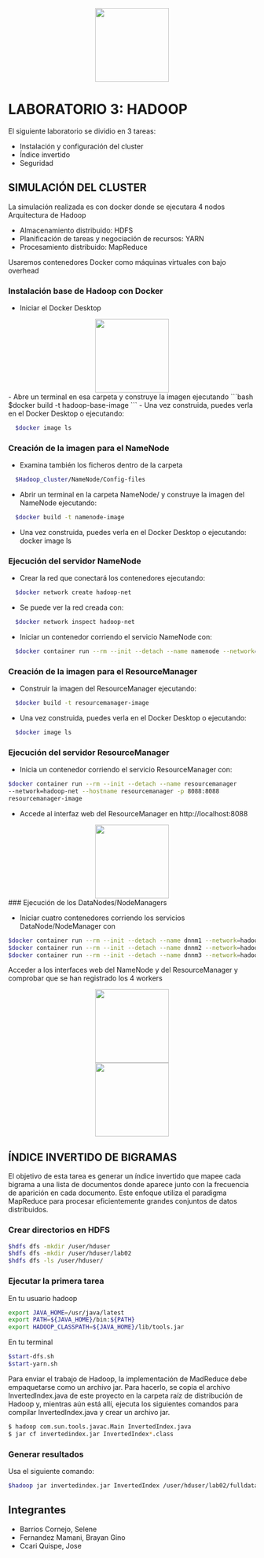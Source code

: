 
<div align="center">
  <img height="150" src="https://camo.githubusercontent.com/62da68eb62b1e5f175f7d1f0191dd89a653d7908feb22d37d4a0ab07365d6791/68747470733a2f2f6d656469612e67697068792e636f6d2f6d656469612f4d3967624264396e6244724f5475314d71782f67697068792e676966"  />
</div>

###

# LABORATORIO 3: HADOOP

El siguiente laboratorio se dividio en 3 tareas:
- Instalación y configuración del cluster
- Índice invertido  
- Seguridad

## SIMULACIÓN DEL CLUSTER

La simulación realizada es con docker donde se ejecutara 4 nodos Arquitectura de Hadoop

- Almacenamiento distribuido: HDFS
- Planificación de tareas y negociación de recursos: YARN
- Procesamiento distribuido: MapReduce

Usaremos contenedores Docker como máquinas virtuales con bajo overhead

### Instalación base de Hadoop con Docker

- Iniciar el Docker Desktop
<div align="center">
  <img height="150" src="https://drive.google.com/file/d/1OdvSHB2JeKwHlPgklIz1M2UvUfvhAbzU/view?usp=sharing"  />
</div>
- Abre un terminal en esa carpeta y construye la imagen ejecutando
```bash
  $docker build -t hadoop-base-image 
```
- Una vez construida, puedes verla en el Docker Desktop o ejecutando:

```bash
  $docker image ls
```

### Creación de la imagen para el NameNode
- Examina también los ficheros dentro de la carpeta
```bash
  $Hadoop_cluster/NameNode/Config-files
```
- Abrir un terminal en la carpeta NameNode/ y construye la imagen del NameNode ejecutando:
```bash
  $docker build -t namenode-image 
```
- Una vez construida, puedes verla en el Docker Desktop o ejecutando:
docker image ls

### Ejecución del servidor NameNode
- Crear la red que conectará los contenedores ejecutando:
```bash
  $docker network create hadoop-net
```
- Se puede ver la red creada con: 

```bash
  $docker network inspect hadoop-net
```
- Iniciar un contenedor corriendo el servicio NameNode con:

```bash
  $docker container run --rm --init --detach --name namenode --network=hadoop-net --hostname namenode -p 9870:9870 namenode-image
```

### Creación de la imagen para el ResourceManager

- Construir la imagen del ResourceManager ejecutando:

```bash
  $docker build -t resourcemanager-image 
```
- Una vez construida, puedes verla en el Docker Desktop o ejecutando:
```bash
  $docker image ls
```
### Ejecución del servidor ResourceManager

- Inicia un contenedor corriendo el servicio ResourceManager con:

```bash
$docker container run --rm --init --detach --name resourcemanager
--network=hadoop-net --hostname resourcemanager -p 8088:8088
resourcemanager-image
```
- Accede al interfaz web del ResourceManager en http://localhost:8088
<div align="center">
  <img height="150" src="https://drive.google.com/file/d/1gYbc82rgzOOU0U1zRL0EZXiHkgDN7jhx/view?usp=sharing"  />
</div>
### Ejecución de los DataNodes/NodeManagers

- Iniciar cuatro contenedores corriendo los servicios DataNode/NodeManager con
```bash
$docker container run --rm --init --detach --name dnnm1 --network=hadoop-net --hostname dnnm1 dnnm-image
$docker container run --rm --init --detach --name dnnm2 --network=hadoop-net --hostname dnnm2 dnnm-image
$docker container run --rm --init --detach --name dnnm3 --network=hadoop-net --hostname dnnm3 dnnm-image
```
Acceder a los interfaces web del NameNode y del ResourceManager y comprobar que se han registrado los 4 workers
<div align="center">
  <img height="150" src="https://drive.google.com/file/d/1_DGu--sR9e3zk5KfEgiABvp3GZ5hhaec/view?usp=sharing"  />
</div>
<div align="center">
  <img height="150" src="https://drive.google.com/file/d/1As8TrpTOyH5bBA0xGOQNrZcthaVX3JMb/view?usp=sharing"  />
</div>

## ÍNDICE INVERTIDO DE BIGRAMAS
El objetivo de esta tarea es generar un índice invertido que mapee cada bigrama a una lista de documentos donde aparece junto con la frecuencia de aparición en cada documento. Este enfoque utiliza el paradigma MapReduce para procesar eficientemente grandes conjuntos de datos distribuidos.

### Crear directorios en HDFS
```bash
$hdfs dfs -mkdir /user/hduser             
$hdfs dfs -mkdir /user/hduser/lab02   
$hdfs dfs -ls /user/hduser/	               
```
### Ejecutar la primera tarea
En tu usuario hadoop
```bash
export JAVA_HOME=/usr/java/latest
export PATH=${JAVA_HOME}/bin:${PATH}
export HADOOP_CLASSPATH=${JAVA_HOME}/lib/tools.jar
```
En tu terminal
```bash
$start-dfs.sh
$start-yarn.sh
```
Para enviar el trabajo de Hadoop, la implementación de MadReduce debe empaquetarse como un archivo jar. Para hacerlo, se copia el archivo InvertedIndex.java de este proyecto en la carpeta raíz de distribución de Hadoop y, mientras aún está allí, ejecuta los siguientes comandos para compilar InvertedIndex.java y crear un archivo jar.
```bash
$ hadoop com.sun.tools.javac.Main InvertedIndex.java
$ jar cf invertedindex.jar InvertedIndex*.class
```
### Generar resultados
Usa el siguiente comando:
```bash
$hadoop jar invertedindex.jar InvertedIndex /user/hduser/lab02/fulldata /user/hduser/lab02/output_fulldata
```

## Integrantes
- Barrios Cornejo, Selene
- Fernandez Mamani, Brayan Gino
- Ccari Quispe, Jose









